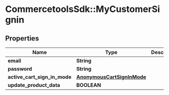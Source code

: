 # CommercetoolsSdk::MyCustomerSignin

## Properties
Name | Type | Description | Notes
------------ | ------------- | ------------- | -------------
**email** | **String** |  | [optional] 
**password** | **String** |  | [optional] 
**active_cart_sign_in_mode** | [**AnonymousCartSignInMode**](AnonymousCartSignInMode.md) |  | [optional] 
**update_product_data** | **BOOLEAN** |  | [optional] 

